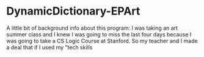# DynamicDictionary-EPArt
A little bit of background info about this program: I was taking an art summer class and I knew I was going to miss the last four days because I was going to take a CS Logic Course at Stanford. So my teacher and I made a deal that if I used my "tech skills
